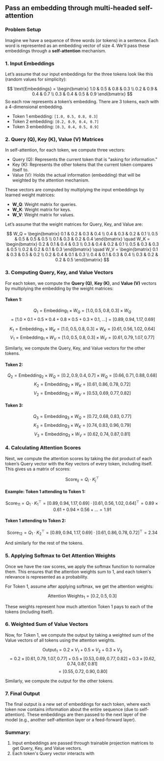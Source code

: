 ## Pass an embedding through multi-headed self-attention

### **Problem Setup**

Imagine we have a sequence of three words (or tokens) in a sentence. Each word is represented as an embedding vector of size 4. We'll pass these embeddings through a **self-attention** mechanism.

### 1. **Input Embeddings**

Let’s assume that our input embeddings for the three tokens look like this (random values for simplicity):

$$
\text{Embeddings} = \begin{bmatrix} 
1.0 & 0.5 & 0.8 & 0.3 \\ 
0.2 & 0.9 & 0.4 & 0.7 \\ 
0.3 & 0.4 & 0.5 & 0.9 
\end{bmatrix}
$$
So each row represents a token’s embedding. There are 3 tokens, each with a 4-dimensional embedding.

- Token 1 embedding: `[1.0, 0.5, 0.8, 0.3]`
- Token 2 embedding: `[0.2, 0.9, 0.4, 0.7]`
- Token 3 embedding: `[0.3, 0.4, 0.5, 0.9]`

### 2. **Query (Q), Key (K), Value (V) Matrices**

In self-attention, for each token, we compute three vectors:
- Query (Q): Represents the current token that is "asking for information."
- Key (K): Represents the other tokens that the current token compares itself to.
- Value (V): Holds the actual information (embedding) that will be weighted by the attention mechanism.

These vectors are computed by multiplying the input embeddings by learned weight matrices:
- **W_Q**: Weight matrix for queries.
- **W_K**: Weight matrix for keys.
- **W_V**: Weight matrix for values.

Let’s assume that the weight matrices for Query, Key, and Value are:

$$
W_Q = \begin{bmatrix} 
0.1 & 0.2 & 0.3 & 0.4 \\ 
0.4 & 0.3 & 0.2 & 0.1 \\ 
0.5 & 0.5 & 0.5 & 0.5 \\ 
0.1 & 0.3 & 0.2 & 0.4 
\end{bmatrix}
\quad
W_K = \begin{bmatrix} 
0.2 & 0.1 & 0.4 & 0.3 \\ 
0.3 & 0.4 & 0.2 & 0.1 \\ 
0.5 & 0.3 & 0.3 & 0.5 \\ 
0.2 & 0.2 & 0.1 & 0.3 
\end{bmatrix}
\quad
W_V = \begin{bmatrix} 
0.1 & 0.3 & 0.5 & 0.2 \\ 
0.2 & 0.4 & 0.1 & 0.3 \\ 
0.4 & 0.1 & 0.3 & 0.4 \\ 
0.3 & 0.2 & 0.2 & 0.5 
\end{bmatrix}
$$

### 3. **Computing Query, Key, and Value Vectors**

For each token, we compute the **Query (Q)**, **Key (K)**, and **Value (V)** vectors by multiplying the embedding by the weight matrices:

#### Token 1: 
$$
Q_1 = \text{Embedding}_1 \times W_Q = [1.0, 0.5, 0.8, 0.3] \times W_Q
$$
$$
= [1.0 \times 0.1 + 0.5 \times 0.4 + 0.8 \times 0.5 + 0.3 \times 0.1, \; \dots] = [0.89, 0.94, 1.17, 0.69]
$$

$$
K_1 = \text{Embedding}_1 \times W_K = [1.0, 0.5, 0.8, 0.3] \times W_K = [0.61, 0.56, 1.02, 0.64]
$$
$$
V_1 = \text{Embedding}_1 \times W_V = [1.0, 0.5, 0.8, 0.3] \times W_V = [0.61, 0.79, 1.07, 0.77]
$$

Similarly, we compute the Query, Key, and Value vectors for the other tokens.

#### Token 2:
$$
Q_2 = \text{Embedding}_2 \times W_Q = [0.2, 0.9, 0.4, 0.7] \times W_Q = [0.66, 0.71, 0.88, 0.68]
$$
$$
K_2 = \text{Embedding}_2 \times W_K = [0.61, 0.86, 0.78, 0.72]
$$
$$
V_2 = \text{Embedding}_2 \times W_V = [0.53, 0.69, 0.77, 0.82]
$$

#### Token 3:
$$
Q_3 = \text{Embedding}_3 \times W_Q = [0.72, 0.68, 0.83, 0.77]
$$
$$
K_3 = \text{Embedding}_3 \times W_K = [0.74, 0.83, 0.96, 0.79]
$$
$$
V_3 = \text{Embedding}_3 \times W_V = [0.62, 0.74, 0.87, 0.81]
$$

### 4. **Calculating Attention Scores**

Next, we compute the attention scores by taking the dot product of each token’s Query vector with the Key vectors of every token, including itself. This gives us a matrix of scores:

$$
\text{Score}_{ij} = Q_i \cdot K_j^\top
$$

#### Example: Token 1 attending to Token 1:
$$
\text{Score}_{11} = Q_1 \cdot K_1^\top = [0.89, 0.94, 1.17, 0.69] \cdot [0.61, 0.56, 1.02, 0.64]^\top = 0.89 \times 0.61 + 0.94 \times 0.56 + \dots = 1.91
$$

#### Token 1 attending to Token 2:
$$
\text{Score}_{12} = Q_1 \cdot K_2^\top = [0.89, 0.94, 1.17, 0.69] \cdot [0.61, 0.86, 0.78, 0.72]^\top = 2.34
$$

And similarly for the rest of the tokens.

### 5. **Applying Softmax to Get Attention Weights**

Once we have the raw scores, we apply the softmax function to normalize them. This ensures that the attention weights sum to 1, and each token's relevance is represented as a probability.

For Token 1, assume after applying softmax, we get the attention weights:

$$
\text{Attention Weights}_1 = [0.2, 0.5, 0.3]
$$

These weights represent how much attention Token 1 pays to each of the tokens (including itself).

### 6. **Weighted Sum of Value Vectors**

Now, for Token 1, we compute the output by taking a weighted sum of the Value vectors of all tokens using the attention weights.

$$
\text{Output}_1 = 0.2 \times V_1 + 0.5 \times V_2 + 0.3 \times V_3
$$
$$
= 0.2 \times [0.61, 0.79, 1.07, 0.77] + 0.5 \times [0.53, 0.69, 0.77, 0.82] + 0.3 \times [0.62, 0.74, 0.87, 0.81]
$$
$$
= [0.55, 0.72, 0.90, 0.80]
$$

Similarly, we compute the output for the other tokens.

### 7. **Final Output**

The final output is a new set of embeddings for each token, where each token now contains information about the entire sequence (due to self-attention). These embeddings are then passed to the next layer of the model (e.g., another self-attention layer or a feed-forward layer).

### **Summary**:
1. Input embeddings are passed through trainable projection matrices to get Query, Key, and Value vectors.
2. Each token's Query vector interacts with
